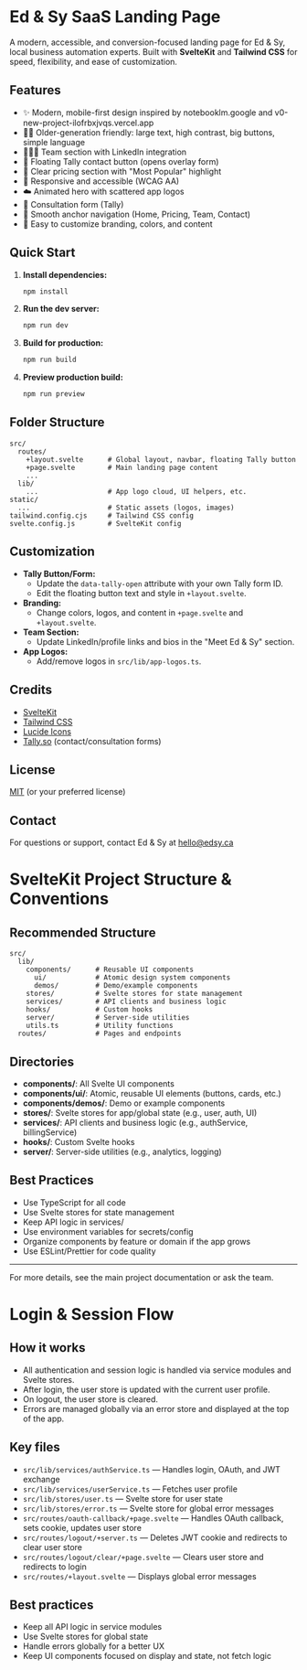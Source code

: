 # Ed & Sy SaaS Landing Page

A modern, accessible, and conversion-focused landing page for Ed & Sy, local business automation experts. Built with **SvelteKit** and **Tailwind CSS** for speed, flexibility, and ease of customization.

## Features

- ✨ Modern, mobile-first design inspired by notebooklm.google and v0-new-project-ilofrbxjvqs.vercel.app
- 🧑‍💼 Older-generation friendly: large text, high contrast, big buttons, simple language
- 🧑‍🤝‍🧑 Team section with LinkedIn integration
- 💬 Floating Tally contact button (opens overlay form)
- 💸 Clear pricing section with "Most Popular" highlight
- 📱 Responsive and accessible (WCAG AA)
- ☁️ Animated hero with scattered app logos
- 📝 Consultation form (Tally)
- 🔗 Smooth anchor navigation (Home, Pricing, Team, Contact)
- 🧩 Easy to customize branding, colors, and content

## Quick Start

1. **Install dependencies:**
   ```bash
   npm install
   ```
2. **Run the dev server:**
   ```bash
   npm run dev
   ```
3. **Build for production:**
   ```bash
   npm run build
   ```
4. **Preview production build:**
   ```bash
   npm run preview
   ```

## Folder Structure

```
src/
  routes/
    +layout.svelte      # Global layout, navbar, floating Tally button
    +page.svelte        # Main landing page content
    ...
  lib/
    ...                 # App logo cloud, UI helpers, etc.
static/
  ...                   # Static assets (logos, images)
tailwind.config.cjs     # Tailwind CSS config
svelte.config.js        # SvelteKit config
```

## Customization

- **Tally Button/Form:**
  - Update the `data-tally-open` attribute with your own Tally form ID.
  - Edit the floating button text and style in `+layout.svelte`.
- **Branding:**
  - Change colors, logos, and content in `+page.svelte` and `+layout.svelte`.
- **Team Section:**
  - Update LinkedIn/profile links and bios in the "Meet Ed & Sy" section.
- **App Logos:**
  - Add/remove logos in `src/lib/app-logos.ts`.

## Credits

- [SvelteKit](https://kit.svelte.dev/)
- [Tailwind CSS](https://tailwindcss.com/)
- [Lucide Icons](https://lucide.dev/)
- [Tally.so](https://tally.so/) (contact/consultation forms)

## License

[MIT](LICENSE) (or your preferred license)

## Contact

For questions or support, contact Ed & Sy at [hello@edsy.ca](mailto:hello@edsy.ca)

# SvelteKit Project Structure & Conventions

## Recommended Structure
```
src/
  lib/
    components/      # Reusable UI components
      ui/            # Atomic design system components
      demos/         # Demo/example components
    stores/          # Svelte stores for state management
    services/        # API clients and business logic
    hooks/           # Custom hooks
    server/          # Server-side utilities
    utils.ts         # Utility functions
  routes/            # Pages and endpoints
```

## Directories
- **components/**: All Svelte UI components
- **components/ui/**: Atomic, reusable UI elements (buttons, cards, etc.)
- **components/demos/**: Demo or example components
- **stores/**: Svelte stores for app/global state (e.g., user, auth, UI)
- **services/**: API clients and business logic (e.g., authService, billingService)
- **hooks/**: Custom Svelte hooks
- **server/**: Server-side utilities (e.g., analytics, logging)

## Best Practices
- Use TypeScript for all code
- Use Svelte stores for state management
- Keep API logic in services/
- Use environment variables for secrets/config
- Organize components by feature or domain if the app grows
- Use ESLint/Prettier for code quality

---

For more details, see the main project documentation or ask the team.

# Login & Session Flow

## How it works
- All authentication and session logic is handled via service modules and Svelte stores.
- After login, the user store is updated with the current user profile.
- On logout, the user store is cleared.
- Errors are managed globally via an error store and displayed at the top of the app.

## Key files
- `src/lib/services/authService.ts` — Handles login, OAuth, and JWT exchange
- `src/lib/services/userService.ts` — Fetches user profile
- `src/lib/stores/user.ts` — Svelte store for user state
- `src/lib/stores/error.ts` — Svelte store for global error messages
- `src/routes/oauth-callback/+page.svelte` — Handles OAuth callback, sets cookie, updates user store
- `src/routes/logout/+server.ts` — Deletes JWT cookie and redirects to clear user store
- `src/routes/logout/clear/+page.svelte` — Clears user store and redirects to login
- `src/routes/+layout.svelte` — Displays global error messages

## Best practices
- Keep all API logic in service modules
- Use Svelte stores for global state
- Handle errors globally for a better UX
- Keep UI components focused on display and state, not fetch logic
